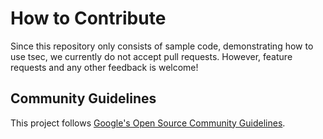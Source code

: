 # How to Contribute

Since this repository only consists of sample code, demonstrating how to use tsec, we currently do not accept pull requests. 
However, feature requests and any other feedback is welcome!

## Community Guidelines

This project follows [Google's Open Source Community
Guidelines](https://opensource.google/conduct/).
